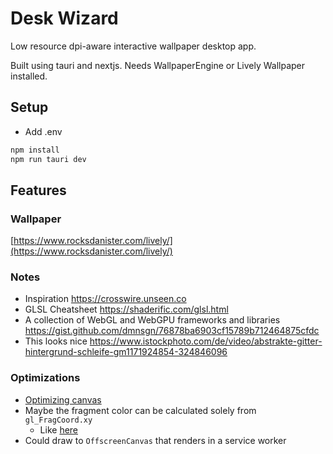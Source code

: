 # Desk Wizard

Low resource dpi-aware interactive wallpaper desktop app.

Built using tauri and nextjs. Needs WallpaperEngine or Lively Wallpaper installed.

## Setup

-   Add .env

```bash
npm install
npm run tauri dev
```

## Features

### Wallpaper

[https://www.rocksdanister.com/lively/](https://www.rocksdanister.com/lively/)

### Notes

-   Inspiration <https://crosswire.unseen.co>
-   GLSL Cheatsheet <https://shaderific.com/glsl.html>
-   A collection of WebGL and WebGPU frameworks and libraries
    <https://gist.github.com/dmnsgn/76878ba6903cf15789b712464875cfdc>
-   This looks nice <https://www.istockphoto.com/de/video/abstrakte-gitter-hintergrund-schleife-gm1171924854-324846096>

### Optimizations

-   [Optimizing canvas](https://developer.mozilla.org/en-US/docs/Web/API/Canvas_API/Tutorial/Optimizing_canvas?retiredLocale=de)
-   Maybe the fragment color can be calculated solely from `gl_FragCoord.xy`
    -   Like [here](https://twgljs.org#the-tiniest-example)
-   Could draw to `OffscreenCanvas` that renders in a service worker
